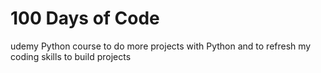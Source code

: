 # 100 Days of Code 
 udemy Python course to do more projects with Python and to refresh my coding skills to build projects 
